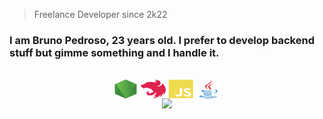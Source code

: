 > Freelance Developer since 2k22


### I am Bruno Pedroso, 23 years old. I prefer to develop backend stuff but gimme something and I handle it.



  <div align="center" style="display: inline_block"><br> 
    <img align="center" alt="Bruno-Node" height="30" width="40" src="https://raw.githubusercontent.com/devicons/devicon/master/icons/nodejs/nodejs-original.svg">
    <img align="center" alt="Bruno-Nest" height="30" width="40" src="https://raw.githubusercontent.com/devicons/devicon/master/icons/nestjs/nestjs-original.svg">
    <img align="center" alt="Bruno-TS" height="30" width="40" src="https://raw.githubusercontent.com/devicons/devicon/master/icons/javascript/javascript-plain.svg">
    <img align="center" alt="Bruno-Java" height="30" width="40" src="https://raw.githubusercontent.com/devicons/devicon/master/icons/java/java-original.svg">

  </div>
  <div align="center">
    <img src="https://giffiles.alphacoders.com/297/2970.gif">
  </div>

 

